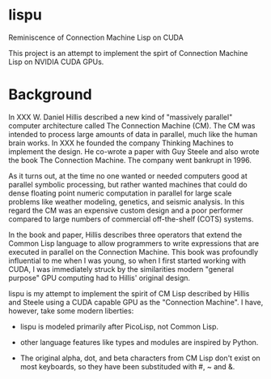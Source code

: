 # lispu
Reminiscence of Connection Machine Lisp on CUDA

This project is an attempt to implement the spirt of Connection
Machine Lisp on NVIDIA CUDA GPUs.

# Background

In XXX W. Daniel Hillis described a new kind of "massively parallel"
computer architecture called The Connection Machine (CM).  The CM was
intended to process large amounts of data in parallel, much like the
human brain works.  In XXX he founded the company Thinking Machines to
implement the design.  He co-wrote a paper with Guy Steele and also
wrote the book The Connection Machine. The company went bankrupt in
1996.

As it turns out, at the time no one wanted or needed computers good at
parallel symbolic processing, but rather wanted machines that could do
dense floating point numeric computation in parallel for large scale
problems like weather modeling, genetics, and seismic analysis.  In
this regard the CM was an expensive custom design and a poor performer
compared to large numbers of commercial off-the-shelf (COTS) systems.

In the book and paper, Hillis describes three operators that extend
the Common Lisp language to allow programmers to write expressions
that are executed in parallel on the Connection Machine.  This book
was profoundly influential to me when I was young, so when I first
started working with CUDA, I was immediately struck by the
similarities modern "general purpose" GPU computing had to Hillis'
original design.

lispu is my attempt to implement the spirit of CM Lisp described by
Hillis and Steele using a CUDA capable GPU as the "Connection
Machine".  I have, however, take some modern liberties:

  - lispu is modeled primarily after PicoLisp, not Common Lisp.

  - other language features like types and modules are inspired by
    Python.

  - The original alpha, dot, and beta characters from CM Lisp don't
    exist on most keyboards, so they have been substituded with #, ~
    and &.

